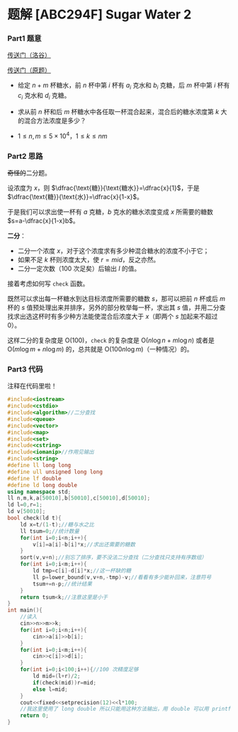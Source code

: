 # 题解 [ABC294F] Sugar Water 2

### Part1 题意

[传送门（洛谷）](https://www.luogu.com.cn/problem/AT_abc294_f)

[传送门（原题）](https://atcoder.jp/contests/abc294/tasks/abc294_f)

- 给定 $n+m$ 杯糖水，前 $n$ 杯中第 $i$ 杯有 $a_i$ 克水和 $b_i$ 克糖，后 $m$ 杯中第 $i$ 杯有 $c_i$ 克水和 $d_i$ 克糖。

- 求从前 $n$ 杯和后 $m$ 杯糖水中各任取一杯混合起来，混合后的糖水浓度第 $k$ 大的混合方法浓度是多少？

- $1 \le n,m \le 5 \times 10^4$，$1 \le k \le nm$

### Part2 思路

~~奇怪的~~二分题。

设浓度为 $x$，则 $\dfrac{\text{糖}}{\text{糖水}}=\dfrac{x}{1}$，于是 $\dfrac{\text{糖}}{\text{水}}=\dfrac{x}{1-x}$。

于是我们可以求出使一杯有 $a$ 克糖，$b$ 克水的糖水浓度变成 $x$ 所需要的糖数 $s=a-\dfrac{x}{1-x}b$。

**二分**：
- 二分一个浓度 $x$，对于这个浓度求有多少种混合糖水的浓度不小于它；
- 如果不足 $k$ 杯则浓度太大，使 $r=mid$，反之亦然。
- 二分一定次数（$100$ 次足矣）后输出 $l$ 的值。

接着考虑如何写 `check` 函数。

既然可以求出每一杯糖水到达目标浓度所需要的糖数 $s$，那可以把前 $n$ 杯或后 $m$ 杯的 $s$ 值预处理出来并排序，另外的部分枚举每一杯，求出其 $s$ 值，并用二分查找求出选这杯时有多少种方法能使混合后浓度大于 $x$（即两个 $s$ 加起来不超过 $0$）。

这样二分的复杂度是 $\text{O}(100)$，`check` 的复杂度是 $\text{O}(n \log n + m \log n)$ 或者是 $\text{O}(m \log m + n \log m)$ 的，总共就是 $\text{O}(100 n \log m)$（一种情况）的。

### Part3 代码

注释在代码里啦！

```cpp
#include<iostream>
#include<cstdio>
#include<algorithm>//二分查找 
#include<queue>
#include<vector>
#include<map>
#include<set>
#include<cstring>
#include<iomanip>//作用见输出 
#include<string>
#define ll long long
#define ull unsigned long long
#define lf double
#define ld long double
using namespace std;
ll n,m,k,a[50010],b[50010],c[50010],d[50010];
ld l=0,r=1;
ld v[50010];
bool check(ld t){
	ld x=t/(1-t);//糖与水之比 
	ll tsum=0;//统计数量 
	for(int i=0;i<n;i++){
		v[i]=a[i]-b[i]*x;//求出还需要的糖数 
	}
	sort(v,v+n);//别忘了排序，要不没法二分查找（二分查找只支持有序数组） 
	for(int i=0;i<m;i++){
		ld tmp=c[i]-d[i]*x;//这一杯缺的糖 
		ll p=lower_bound(v,v+n,-tmp)-v;//看看有多少能补回来，注意符号 
		tsum+=n-p;//统计结果 
	}
	return tsum<k;//注意这里是小于 
}
int main(){
	//读入 
	cin>>n>>m>>k;
	for(int i=0;i<n;i++){
		cin>>a[i]>>b[i];
	}
	for(int i=0;i<m;i++){
		cin>>c[i]>>d[i];
	}
	for(int i=0;i<100;i++){//100 次精度足够 
		ld mid=(l+r)/2;
		if(check(mid))r=mid;
		else l=mid;
	}
	cout<<fixed<<setprecision(12)<<l*100;
	//我这里使用了 long double 所以只能用这种方法输出，用 double 可以用 printf 输出。
	return 0;
}
```